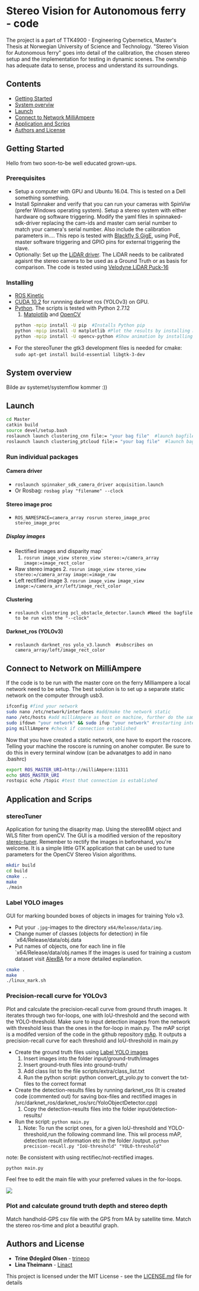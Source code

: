 # Stereo Vision for Autonomous ferry - code
The project is a part of TTK4900 - Engineering Cybernetics, Master's Thesis at Norwegian University of Science and Technology. "Stereo Vision for Autonomous ferry" goes into detail of the calibration, the chosen stereo setup and the implementation for testing in dynamic scenes. The ownship has adequate data to sense, process and understand its surroundings.

## Contents
* [Getting Started](#getting-started)
* [System overviw](#system-overview)
* [Launch](#launch)
* [Connect to Network MilliAmpere](#connect-to-network-on-milliampere)
* [Application and Scrips](application-and-scrips)
* [Authors and License](#authors-and-license)


## Getting Started
Hello from two soon-to-be well educated grown-ups.

### Prerequisites
 * Setup a computer with GPU and Ubuntu 16.04. This is tested on a Dell something something.
 * Install Spinnaker and verify that you can run your cameras with SpinViw (prefer Windows operating system). Setup a stereo system with either hardware og software triggering. Modify the yaml files in spinnaked-sdk-driver replacing the cam-ids and master cam serial number to match your camera's serial number. Also include the calibration parameters in.... This repo is tested with [Blackfly S GigE](https://www.flir.com/products/blackfly-s-gige/?model=BFS-PGE-50S5C-C), using PoE, master software triggering and GPIO pins for external triggering the slave. 
 * Optionally: Set up the  [LiDAR driver](http://wiki.ros.org/velodyne/Tutorials/Getting%20Started%20with%20the%20Velodyne%20VLP16). The LiDAR needs to be calibrated agaisnt the stereo camera to be used as a Ground Truth or as basis for comparison. The code is tested using [Velodyne LiDAR Puck-16](http://www.isaza.co/VELODYNE/63-9243%20Rev%20B%20User%20Manual%20and%20Programming%20Guide,VLP-16.pdf)

### Installing
* [ROS Kinetic](http://wiki.ros.org/kinetic/Installation/Ubuntu)
* [CUDA 10.2](https://developer.nvidia.com/cuda-downloads) for runnning darknet ros (YOLOv3) on GPU.
* [Python](https://www.python.org/downloads/). The scripts is tested with Python 2.7.12 
  1. [Matplotlib](https://matplotlib.org/users/installing.html) and [OpenCV](https://opencv.org/)
    ```bash
    python -mpip install -U pip  #Installs Python pip
    python -mpip install -U matplotlib #Plot the results by installing Matplotlib
    python -mpip install -U opencv-python #Show animation by installing 
    ```
 * For the stereoTuner the gtk3 development files is needed for cmake: 
   `sudo apt-get install build-essential libgtk-3-dev`

## System overview
Bilde av systemet/systemflow kommer :))


## Launch 
  ```bash
  cd Master
  catkin build
  source devel/setup.bash
  roslaunch launch clustering_cnn file:= "your bag file"  #launch bagfile, stereo_image_proc, yolo and clustering_cnn
  roslaunch launch clustering_ptcloud file:= "your bag file"  #launch bagfile, stereo_image_proc, clustering_ptcloud
  ```

### Run individual packages

#### Camera driver
* `roslaunch spinnaker_sdk_camera_driver acquisition.launch`
* Or Rosbag: `rosbag play "filename" --clock`
#### Stereo image proc
* `ROS_NAMESPACE=camera_array rosrun stereo_image_proc stereo_image_proc`
##### Display images
* Rectified images and disparity map`
    1. `rosrun image_view stereo_view stereo:=/camera_array image:=image_rect_color`
* Raw stereo images
    2. `rosrun image_view stereo_view stereo:=/camera_array image:=image_raw`
* Left rectified image
    3. `rosrun image_view image_view image:=/camera_arr/left/image_rect_color`
#### Clustering
* `roslaunch clustering pcl_obstacle_detector.launch #Need the bagfile to be run with the "--clock"`
#### Darknet_ros (YOLOv3)
* `roslaunch darknet_ros yolo_v3.launch  #subscribes on camera_array/left/image_rect_color`

## Connect to Network on MilliAmpere
If the code is to be run with the master core on the ferry Milliampere a local network need to be setup. The best solution is to set up a separate static network on the computer through usb3. 

  ```bash
  ifconfig #find your network
  sudo nano /etc/network/interfaces #add/make the network static
  nano /etc/hosts #add milliAmpere as host on machine, further do the same at milliAmpere
  sudo ifdown "your network" && sudo ifup "your network" #restarting interface
  ping milliAmpere #check if connection established
  ```
Now that you have created a static network, one have to export the roscore. Telling your machine the roscore is running on anoher computer. Be sure to do this in every terminal window (can be advanatges to add in nano .bashrc) 
  ```bash
  export ROS_MASTER_URI=http://milliAmpere:11311
  echo $ROS_MASTER_URI
  rostopic echo /topic #test that connection is established
  ```
## Application and Scrips
### stereoTuner
Application for tuning the disaprity map. Using the stereoBM object and WLS filter from openCV. The GUI is a modified version of the repository [stereo-tuner](https://github.com/guimeira/stereo-tuner). Remember to rectify the images in beforehand, you're welcome. 
It is a simple little GTK application that can be used to tune parameters for the OpenCV Stereo Vision algorithms.
  ```bash
  mkdir build
  cd build
  cmake ..
  make
  ./main
  ```

### Label YOLO images
GUI for marking bounded boxes of objects in images for training Yolo v3. 

* Put your `.jpg`-images to the directory `x64/Release/data/img`. 
* Change numer of classes (objects for detection) in file `x64/Release/data/obj.data
* Put names of objects, one for each line in file `x64/Release/data/obj.names
If the images is used for training a custom dataset visit [AlexBA](https://github.com/AlexeyAB/Yolo_mark) for a more detailed explanation.  
```bash
cmake .
make
./linux_mark.sh
```

### Precision-recall curve for YOLOv3
Plot and calculate the precision-recall curve from ground thruth images. It iterates through two for-loops, one with IoU-threshold and the second with the YOLO-threshold. Make sure to input detection images from the network with threshold less than the ones in the for-loop in main.py. The mAP script is a modifed version of the code in the github repository [mAp](https://github.com/Cartucho/mAP). It outputs a precision-recall curve for each threshold and IoU-threshold in main.py

* Create the ground truth files using [Label YOLO images](#Label-YOLO-images)
  1. Insert images into the folder input/ground-truth/images 
  2. Insert ground-truth files into ground-truth/
  3. Add class list to the file scripts/extra/class_list.txt
  4. Run the python script: python convert_gt_yolo.py to convert the txt-files to the correct format
* Create the detection-results files by running darknet_ros (It is created code (commented out) for saving box-files and rectified images in /src/darknet_ros/darknet_ros/src/YoloObjectDetector.cpp)
  1. Copy the detection-results files into the folder input/detection-results/
* Run the script: 
     `python main.py`
  1. Note: To run the script ones, for a given IoU-threshold and YOLO-threshold,run the following command line. This wil process mAP, detection result information etc in the folder /output. 
      `python precision-recall.py "IoU-threshold" "YOLO-threshold"`

note: Be consistent with using rectifiec/not-rectified images. 
  ```bash
  python main.py
  ```
Feel free to edit the main file with your preferred values in the for-loops. 

<img src="/applications_scripts/precision-recall/scripts/extra/thresChange0.1.png"/>

### Plot and calculate ground truth depth and stereo depth
Match handhold-GPS csv file with the GPS from MA by satellite time. Match the stereo ros-time and plot a beautiful graph. 



## Authors and License

* **Trine Ødegård Olsen** - [trineoo](https://github.com/trineoo)
* **Lina Theimann** - [Linact](https://github.com/linact)

This project is licensed under the MIT License - see the [LICENSE.md](LICENSE.md) file for details


